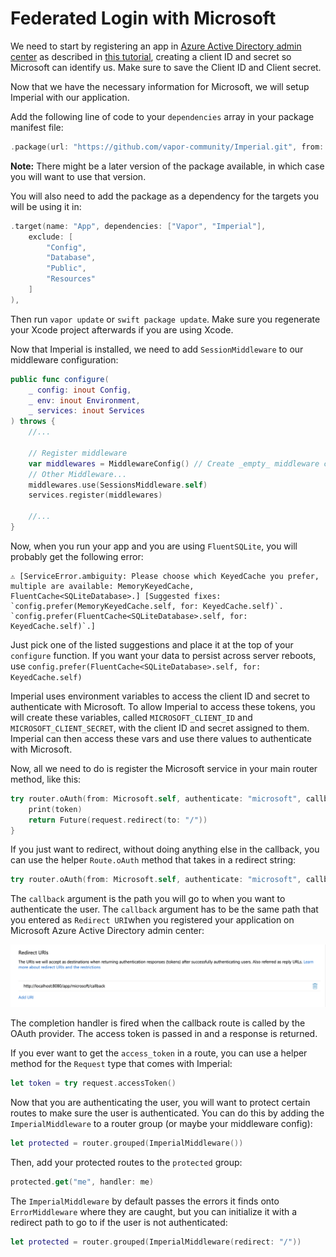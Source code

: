 # Federated Login with Microsoft

We need to start by registering an app in [Azure Active Directory admin center][1] as described in [this tutorial][2], creating a client ID and secret so Microsoft can identify us. Make sure to save the Client ID and Client secret.

Now that we have the necessary information for Microsoft, we will setup Imperial with our application.

Add the following line of code to your `dependencies` array in your package manifest file:

```swift
.package(url: "https://github.com/vapor-community/Imperial.git", from: "0.14.0")
```

**Note:** There might be a later version of the package available, in which case you will want to use that version.

You will also need to add the package as a dependency for the targets you will be using it in:

```swift
.target(name: "App", dependencies: ["Vapor", "Imperial"],
    exclude: [
        "Config",
        "Database",
        "Public",
        "Resources"
    ]
),
```

Then run `vapor update` or `swift package update`. Make sure you regenerate your Xcode project afterwards if you are using Xcode.

Now that Imperial is installed, we need to add `SessionMiddleware` to our middleware configuration:

```swift
public func configure(
    _ config: inout Config,
    _ env: inout Environment,
    _ services: inout Services
) throws {
    //...

    // Register middleware
    var middlewares = MiddlewareConfig() // Create _empty_ middleware config
	// Other Middleware...
    middlewares.use(SessionsMiddleware.self)
    services.register(middlewares)
    
	//...
}

```

Now, when you run your app and you are using `FluentSQLite`, you will probably get the following error:

```
⚠️ [ServiceError.ambiguity: Please choose which KeyedCache you prefer, multiple are available: MemoryKeyedCache, FluentCache<SQLiteDatabase>.] [Suggested fixes: `config.prefer(MemoryKeyedCache.self, for: KeyedCache.self)`. `config.prefer(FluentCache<SQLiteDatabase>.self, for: KeyedCache.self)`.]
```

Just pick one of the listed suggestions and place it at the top of your `configure` function. If you want your data to persist across server reboots, use `config.prefer(FluentCache<SQLiteDatabase>.self, for: KeyedCache.self)`

Imperial uses environment variables to access the client ID and secret to authenticate with Microsoft. To allow Imperial to access these tokens, you will create these variables, called `MICROSOFT_CLIENT_ID` and `MICROSOFT_CLIENT_SECRET`, with the client ID and secret assigned to them. Imperial can then access these vars and use there values to authenticate with Microsoft.

Now, all we need to do is register the Microsoft service in your main router method, like this:

```swift
try router.oAuth(from: Microsoft.self, authenticate: "microsoft", callback: "http://localhost:8080/microsoft-complete") { (request, token) in
    print(token)
    return Future(request.redirect(to: "/"))
}
```

If you just want to redirect, without doing anything else in the callback, you can use the helper `Route.oAuth` method that takes in a redirect string:

```swift
try router.oAuth(from: Microsoft.self, authenticate: "microsoft", callback: "http://localhost:8080/microsoft-complete", redirect: "/")
```

The `callback` argument is the path you will go to when you want to authenticate the user. The `callback` argument has to be the same path that you entered as `Redirect URI`when you registered your application on Microsoft Azure Active Directory admin center:

![The callback path for Microsoft OAuth](https://github.com/vapor-community/Imperial/blob/master/docs/Microsoft/callback-uri.png?raw=true)

The completion handler is fired when the callback route is called by the OAuth provider. The access token is passed in and a response is returned.

If you ever want to get the `access_token` in a route, you can use a helper method for the `Request` type that comes with Imperial:

```swift
let token = try request.accessToken()
```

Now that you are authenticating the user, you will want to protect certain routes to make sure the user is authenticated. You can do this by adding the `ImperialMiddleware` to a router group (or maybe your middleware config):

```swift
let protected = router.grouped(ImperialMiddleware())
```

Then, add your protected routes to the `protected` group:

```swift
protected.get("me", handler: me)
```

The `ImperialMiddleware` by default passes the errors it finds onto `ErrorMiddleware` where they are caught, but you can initialize it with a redirect path to go to if the user is not authenticated:

```swift
let protected = router.grouped(ImperialMiddleware(redirect: "/"))
```

[1]: https://aad.portal.azure.com/
[2]: https://docs.microsoft.com/en-us/graph/tutorials/php?tutorial-step=2
